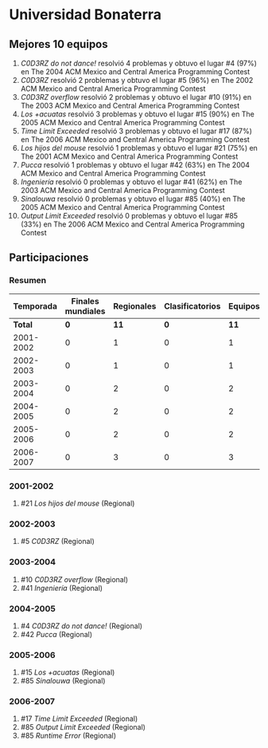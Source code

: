 ---
---

# Universidad Bonaterra

## Mejores 10 equipos

1. _C0D3RZ do not dance!_ resolvió 4 problemas y obtuvo el lugar #4 (97%) en The 2004 ACM Mexico and Central America Programming Contest
1. _C0D3RZ_ resolvió 2 problemas y obtuvo el lugar #5 (96%) en The 2002 ACM Mexico and Central America Programming Contest
1. _C0D3RZ overflow_ resolvió 2 problemas y obtuvo el lugar #10 (91%) en The 2003 ACM Mexico and Central America Programming Contest
1. _Los +acuatas_ resolvió 3 problemas y obtuvo el lugar #15 (90%) en The 2005 ACM Mexico and Central America Programming Contest
1. _Time Limit Exceeded_ resolvió 3 problemas y obtuvo el lugar #17 (87%) en The 2006 ACM Mexico and Central America Programming Contest
1. _Los hijos del mouse_ resolvió 1 problemas y obtuvo el lugar #21 (75%) en The 2001 ACM Mexico and Central America Programming Contest
1. _Pucca_ resolvió 1 problemas y obtuvo el lugar #42 (63%) en The 2004 ACM Mexico and Central America Programming Contest
1. _Ingeniería_ resolvió 0 problemas y obtuvo el lugar #41 (62%) en The 2003 ACM Mexico and Central America Programming Contest
1. _Sinalouwa_ resolvió 0 problemas y obtuvo el lugar #85 (40%) en The 2005 ACM Mexico and Central America Programming Contest
1. _Output Limit Exceeded_ resolvió 0 problemas y obtuvo el lugar #85 (33%) en The 2006 ACM Mexico and Central America Programming Contest

## Participaciones

### Resumen

| Temporada | Finales mundiales | Regionales | Clasificatorios | Equipos |
| --- | --- | --- | --- | --- |
| **Total** | **0** | **11** | **0** | **11** |
| 2001-2002 | 0 | 1 | 0 | 1 |
| 2002-2003 | 0 | 1 | 0 | 1 |
| 2003-2004 | 0 | 2 | 0 | 2 |
| 2004-2005 | 0 | 2 | 0 | 2 |
| 2005-2006 | 0 | 2 | 0 | 2 |
| 2006-2007 | 0 | 3 | 0 | 3 |

### 2001-2002

1. #21 _Los hijos del mouse_ (Regional)

### 2002-2003

1. #5 _C0D3RZ_ (Regional)

### 2003-2004

1. #10 _C0D3RZ overflow_ (Regional)
1. #41 _Ingeniería_ (Regional)

### 2004-2005

1. #4 _C0D3RZ do not dance!_ (Regional)
1. #42 _Pucca_ (Regional)

### 2005-2006

1. #15 _Los +acuatas_ (Regional)
1. #85 _Sinalouwa_ (Regional)

### 2006-2007

1. #17 _Time Limit Exceeded_ (Regional)
1. #85 _Output Limit Exceeded_ (Regional)
1. #85 _Runtime Error_ (Regional)



